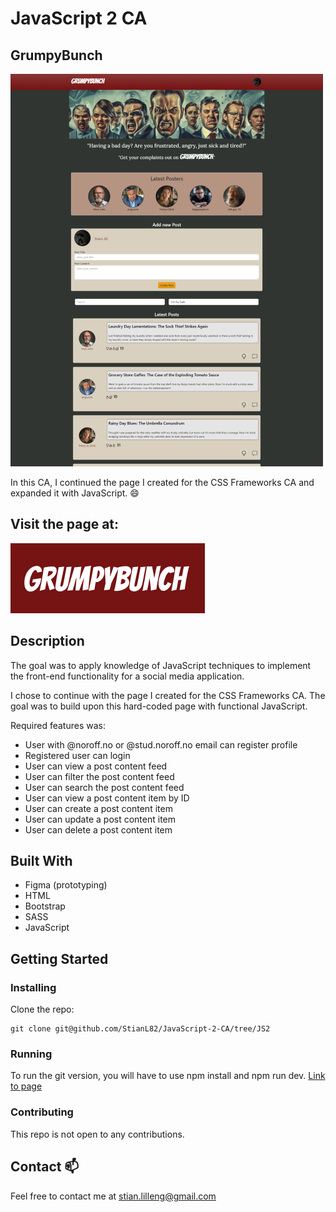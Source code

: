 # JavaScript 2 CA

## GrumpyBunch

![image](/images/readme/screencapture-stianl-css-frameworks-ca-netlify-app-feed-2024-04-06-18_23_22%201.png)

In this CA, I continued the page I created for the CSS Frameworks CA and expanded it with JavaScript. 😄

## Visit the page at:

[![GrumpyBunch](/images/readme/GrumpyBunch_logo.png)](https://stianl-javascript2-ca.netlify.app/)

## Description

The goal was to apply knowledge of JavaScript techniques to implement the front-end functionality for a social media application.

I chose to continue with the page I created for the CSS Frameworks CA. The goal was to build upon this hard-coded page with functional JavaScript.

Required features was:

- User with @noroff.no or @stud.noroff.no email can register profile
- Registered user can login
- User can view a post content feed
- User can filter the post content feed
- User can search the post content feed
- User can view a post content item by ID
- User can create a post content item
- User can update a post content item
- User can delete a post content item

## Built With

- Figma (prototyping)
- HTML
- Bootstrap
- SASS
- JavaScript

## Getting Started

### Installing

Clone the repo:

```
git clone git@github.com/StianL82/JavaScript-2-CA/tree/JS2
```

### Running

To run the git version, you will have to use npm install and npm run dev.
[Link to page](https://stianl-javascript2-ca.netlify.app/)

### Contributing

This repo is not open to any contributions.

## Contact 📫

Feel free to contact me at stian.lilleng@gmail.com
